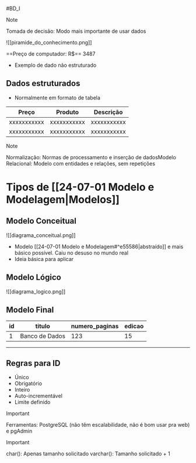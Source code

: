 #BD_I

> [!note]  
> Tomada de decisão: Modo mais importante de usar dados  

![[piramide_do_conhecimento.png]]

  

==Preço de computador: R$== 3487

- Exemplo de dado não estruturado

## Dados estruturados

- Normalmente em formato de tabela

| Preço       | Produto     | Descrição   |
| ----------- | ----------- | ----------- |
| xxxxxxxxxxx | xxxxxxxxxxx | xxxxxxxxxxx |
| xxxxxxxxxxx | xxxxxxxxxxx | xxxxxxxxxxx |

> [!note]  
> Normalização: Normas de processamento e inserção de dadosModelo Relacional: Modelo com entidades e relações, sem repetições  

# Tipos de [[24-07-01 Modelo e Modelagem|Modelos]]
## Modelo Conceitual

![[diagrama_conceitual.png]]

- Modelo [[24-07-01 Modelo e Modelagem#^e55586|abstraído]] e mais básico possível. Caiu no desuso no mundo real
- Ideia básica para aplicar
## Modelo Lógico

![[diagrama_logico.png]]

## Modelo Final

| id  | titulo         | numero_paginas | edicao |
| --- | -------------- | -------------- | ------ |
| 1   | Banco de Dados | 123            | 15     |

---
## Regras para ID
- Único
- Obrigatório
- Inteiro
- Auto-incrementável
- Limite definido

> [!important]  
> Ferramentas: PostgreSQL (não têm escalabilidade, não é bom usar pra web) e pgAdmin  

> [!important]  
> char(): Apenas tamanho solicitado
> varchar(): Tamanho solicitado + 1